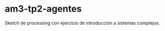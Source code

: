am3-tp2-agentes
===============

Sketch de processing con ejercicio de introducción a sistemas complejos.

